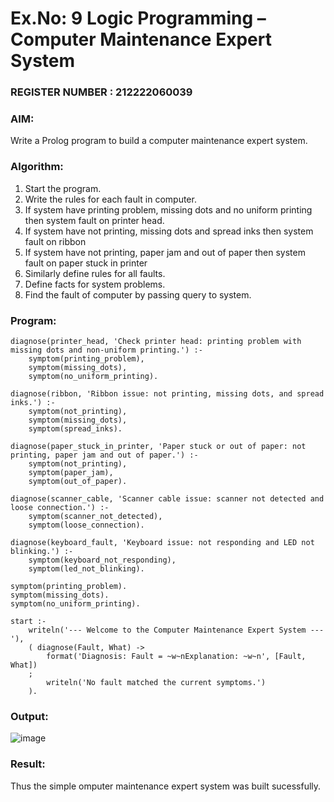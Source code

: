 # Ex.No: 9  Logic Programming –  Computer Maintenance Expert System
### REGISTER NUMBER : 212222060039
### AIM: 
Write a Prolog program to build a computer maintenance expert system.
###  Algorithm:
1. Start the program.
2. Write the rules for each fault in computer.
3. If system have printing problem, missing dots and no uniform printing then system fault on printer head.
4. If system have not printing, missing dots and spread inks then system fault on ribbon
5. If system have not printing, paper jam and out of paper then system fault on paper stuck in printer
6. Similarly define rules for all faults.
7. Define facts for system problems.
8. Find the fault of computer by passing query to system.
     
### Program:
```
diagnose(printer_head, 'Check printer head: printing problem with missing dots and non-uniform printing.') :-
    symptom(printing_problem),
    symptom(missing_dots),
    symptom(no_uniform_printing).

diagnose(ribbon, 'Ribbon issue: not printing, missing dots, and spread inks.') :-
    symptom(not_printing),
    symptom(missing_dots),
    symptom(spread_inks).

diagnose(paper_stuck_in_printer, 'Paper stuck or out of paper: not printing, paper jam and out of paper.') :-
    symptom(not_printing),
    symptom(paper_jam),
    symptom(out_of_paper).

diagnose(scanner_cable, 'Scanner cable issue: scanner not detected and loose connection.') :-
    symptom(scanner_not_detected),
    symptom(loose_connection).

diagnose(keyboard_fault, 'Keyboard issue: not responding and LED not blinking.') :-
    symptom(keyboard_not_responding),
    symptom(led_not_blinking).

symptom(printing_problem).
symptom(missing_dots).
symptom(no_uniform_printing).

start :-
    writeln('--- Welcome to the Computer Maintenance Expert System ---'),
    ( diagnose(Fault, What) ->
        format('Diagnosis: Fault = ~w~nExplanation: ~w~n', [Fault, What])
    ;
        writeln('No fault matched the current symptoms.')
    ).
```
### Output:

![image](https://github.com/user-attachments/assets/b7b204cc-8694-47b0-8b1d-2a243f577950)

### Result:
Thus the simple omputer maintenance expert system was built sucessfully.
